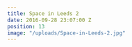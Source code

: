 ```yaml
---
title: Space in Leeds 2
date: 2016-09-28 23:07:00 Z
position: 13
image: "/uploads/Space-in-Leeds-2.jpg"
---
```


